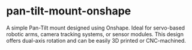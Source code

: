 # pan-tilt-mount-onshape
A simple Pan-Tilt mount designed using Onshape. Ideal for servo-based robotic arms, camera tracking systems, or sensor modules. This design offers dual-axis rotation and can be easily 3D printed or CNC-machined.
